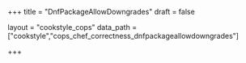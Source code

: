 +++
title = "DnfPackageAllowDowngrades"
draft = false

layout = "cookstyle_cops"
data_path = ["cookstyle","cops_chef_correctness_dnfpackageallowdowngrades"]

+++

<!-- The content of this page is automatically generated from the
cops_chef_correctness_dnfpackageallowdowngrades.yml file in github.com/chef/cookstyle/blob/main/docs-chef-io/data/cookstyle/. -->

